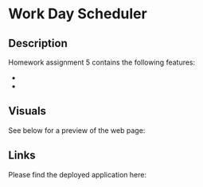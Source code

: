 # Work Day Scheduler

## Description
Homework assignment 5 contains the following features:

* 

* 

## Visuals

See below for a preview of the web page:



## Links

Please find the deployed application here: